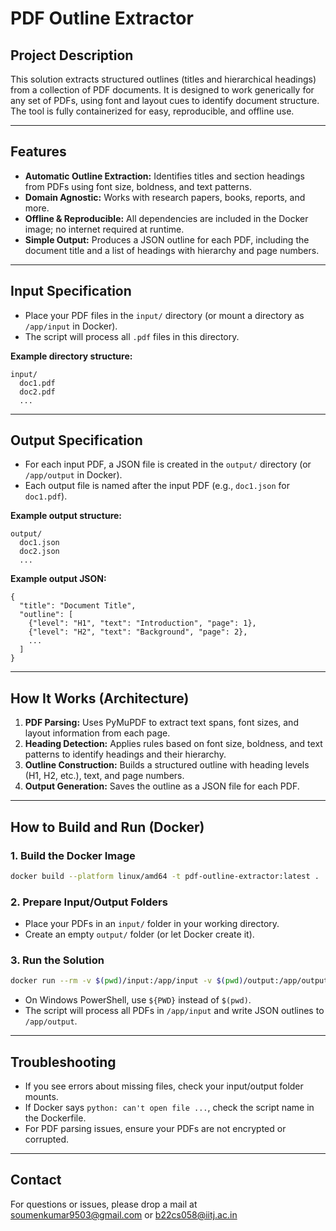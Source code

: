 # PDF Outline Extractor

## Project Description
This solution extracts structured outlines (titles and hierarchical headings) from a collection of PDF documents. It is designed to work generically for any set of PDFs, using font and layout cues to identify document structure. The tool is fully containerized for easy, reproducible, and offline use.

---

## Features
- **Automatic Outline Extraction:** Identifies titles and section headings from PDFs using font size, boldness, and text patterns.
- **Domain Agnostic:** Works with research papers, books, reports, and more.
- **Offline & Reproducible:** All dependencies are included in the Docker image; no internet required at runtime.
- **Simple Output:** Produces a JSON outline for each PDF, including the document title and a list of headings with hierarchy and page numbers.

---

## Input Specification
- Place your PDF files in the `input/` directory (or mount a directory as `/app/input` in Docker).
- The script will process all `.pdf` files in this directory.

**Example directory structure:**
```
input/
  doc1.pdf
  doc2.pdf
  ...
```

---

## Output Specification
- For each input PDF, a JSON file is created in the `output/` directory (or `/app/output` in Docker).
- Each output file is named after the input PDF (e.g., `doc1.json` for `doc1.pdf`).

**Example output structure:**
```
output/
  doc1.json
  doc2.json
  ...
```

**Example output JSON:**
```
{
  "title": "Document Title",
  "outline": [
    {"level": "H1", "text": "Introduction", "page": 1},
    {"level": "H2", "text": "Background", "page": 2},
    ...
  ]
}
```

---

## How It Works (Architecture)
1. **PDF Parsing:** Uses PyMuPDF to extract text spans, font sizes, and layout information from each page.
2. **Heading Detection:** Applies rules based on font size, boldness, and text patterns to identify headings and their hierarchy.
3. **Outline Construction:** Builds a structured outline with heading levels (H1, H2, etc.), text, and page numbers.
4. **Output Generation:** Saves the outline as a JSON file for each PDF.

---

## How to Build and Run (Docker)

### 1. Build the Docker Image
```sh
docker build --platform linux/amd64 -t pdf-outline-extractor:latest .
```

### 2. Prepare Input/Output Folders
- Place your PDFs in an `input/` folder in your working directory.
- Create an empty `output/` folder (or let Docker create it).

### 3. Run the Solution
```sh
docker run --rm -v $(pwd)/input:/app/input -v $(pwd)/output:/app/output pdf-outline-extractor:latest
```
- On Windows PowerShell, use `${PWD}` instead of `$(pwd)`.
- The script will process all PDFs in `/app/input` and write JSON outlines to `/app/output`.

---

## Troubleshooting
- If you see errors about missing files, check your input/output folder mounts.
- If Docker says `python: can't open file ...`, check the script name in the Dockerfile.
- For PDF parsing issues, ensure your PDFs are not encrypted or corrupted.

---

## Contact
For questions or issues, please drop a mail at soumenkumar9503@gmail.com or b22cs058@iitj.ac.in
